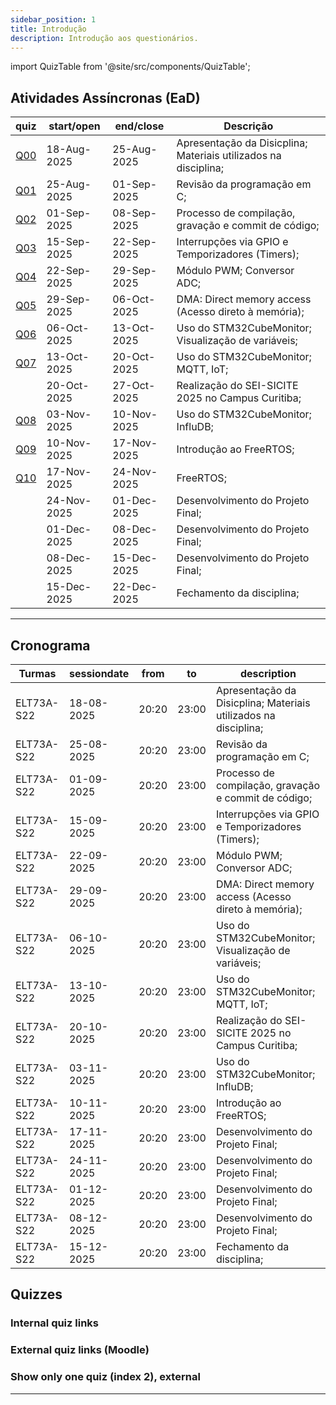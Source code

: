 ```yaml
---
sidebar_position: 1
title: Introdução
description: Introdução aos questionários.
---
```


import QuizTable from '@site/src/components/QuizTable';

## Atividades Assíncronas (EaD)

|        quiz         | start/open  | end/close   | Descrição                                                       |
| :-----------------: | ----------- | ----------- | --------------------------------------------------------------- |
| [Q00](/quiz/quiz00) | 18-Aug-2025 | 25-Aug-2025 | Apresentação da Disicplina; Materiais utilizados na disciplina; |
| [Q01](/quiz/quiz01) | 25-Aug-2025 | 01-Sep-2025 | Revisão da programação em C;                                    |
| [Q02](/quiz/quiz02) | 01-Sep-2025 | 08-Sep-2025 | Processo de compilação, gravação e commit de código;            |
| [Q03](/quiz/quiz03) | 15-Sep-2025 | 22-Sep-2025 | Interrupções via GPIO e Temporizadores (Timers);                |
| [Q04](/quiz/quiz04) | 22-Sep-2025 | 29-Sep-2025 | Módulo PWM; Conversor ADC;                                      |
| [Q05](/quiz/quiz05) | 29-Sep-2025 | 06-Oct-2025 | DMA: Direct memory access (Acesso direto à memória);            |
| [Q06](/quiz/quiz06) | 06-Oct-2025 | 13-Oct-2025 | Uso do STM32CubeMonitor; Visualização de variáveis;             |
| [Q07](/quiz/quiz07) | 13-Oct-2025 | 20-Oct-2025 | Uso do STM32CubeMonitor; MQTT, IoT;                             |
|                     | 20-Oct-2025 | 27-Oct-2025 | Realização do SEI-SICITE 2025 no Campus Curitiba;               |
| [Q08](/quiz/quiz08) | 03-Nov-2025 | 10-Nov-2025 | Uso do STM32CubeMonitor; InfluDB;                               |
| [Q09](/quiz/quiz09) | 10-Nov-2025 | 17-Nov-2025 | Introdução ao FreeRTOS;                                         |
| [Q10](/quiz/quiz10) | 17-Nov-2025 | 24-Nov-2025 | FreeRTOS;                                                       |
|                     | 24-Nov-2025 | 01-Dec-2025 | Desenvolvimento do Projeto Final;                               |
|                     | 01-Dec-2025 | 08-Dec-2025 | Desenvolvimento do Projeto Final;                               |
|                     | 08-Dec-2025 | 15-Dec-2025 | Desenvolvimento do Projeto Final;                               |
|                     | 15-Dec-2025 | 22-Dec-2025 | Fechamento da disciplina;                                       |

---

## Cronograma

| Turmas     | sessiondate | from  | to    | description                                                     |
| ---------- | ----------- | ----- | ----- | --------------------------------------------------------------- |
| ELT73A-S22 | 18-08-2025  | 20:20 | 23:00 | Apresentação da Disicplina; Materiais utilizados na disciplina; |
| ELT73A-S22 | 25-08-2025  | 20:20 | 23:00 | Revisão da programação em C;                                    |
| ELT73A-S22 | 01-09-2025  | 20:20 | 23:00 | Processo de compilação, gravação e commit de código;            |
| ELT73A-S22 | 15-09-2025  | 20:20 | 23:00 | Interrupções via GPIO e Temporizadores (Timers);                |
| ELT73A-S22 | 22-09-2025  | 20:20 | 23:00 | Módulo PWM; Conversor ADC;                                      |
| ELT73A-S22 | 29-09-2025  | 20:20 | 23:00 | DMA: Direct memory access (Acesso direto à memória);            |
| ELT73A-S22 | 06-10-2025  | 20:20 | 23:00 | Uso do STM32CubeMonitor; Visualização de variáveis;             |
| ELT73A-S22 | 13-10-2025  | 20:20 | 23:00 | Uso do STM32CubeMonitor; MQTT, IoT;                             |
| ELT73A-S22 | 20-10-2025  | 20:20 | 23:00 | Realização do SEI-SICITE 2025 no Campus Curitiba;               |
| ELT73A-S22 | 03-11-2025  | 20:20 | 23:00 | Uso do STM32CubeMonitor; InfluDB;                               |
| ELT73A-S22 | 10-11-2025  | 20:20 | 23:00 | Introdução ao FreeRTOS;                                         |
| ELT73A-S22 | 17-11-2025  | 20:20 | 23:00 | Desenvolvimento do Projeto Final;                               |
| ELT73A-S22 | 24-11-2025  | 20:20 | 23:00 | Desenvolvimento do Projeto Final;                               |
| ELT73A-S22 | 01-12-2025  | 20:20 | 23:00 | Desenvolvimento do Projeto Final;                               |
| ELT73A-S22 | 08-12-2025  | 20:20 | 23:00 | Desenvolvimento do Projeto Final;                               |
| ELT73A-S22 | 15-12-2025  | 20:20 | 23:00 | Fechamento da disciplina;                                       |


## Quizzes


### Internal quiz links
<div style={{ display: "flex", justifyContent: "center" }}>
<QuizTable internal={true} />
</div>

### External quiz links (Moodle)
<div style={{ display: "flex", justifyContent: "center" }}>
<QuizTable internal={false} />
</div>

### Show only one quiz (index 2), external
<div style={{ display: "flex", justifyContent: "center" }}>
<QuizTable index={2} internal={false} />
</div>


<div style={{ display: "flex", justifyContent: "center" }}>
  <QuizTable internal={false} />
</div>


---

